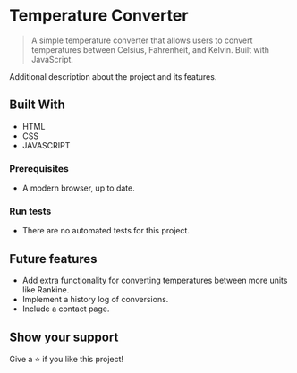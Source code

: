 # Temperature Converter

> A simple temperature converter that allows users to convert temperatures between Celsius, Fahrenheit, and Kelvin. Built with JavaScript.

Additional description about the project and its features.

## Built With

- HTML 
- CSS
- JAVASCRIPT

### Prerequisites

- A modern browser, up to date.

### Run tests

- There are no automated tests for this project.

## Future features

- Add extra functionality for converting temperatures between more units like Rankine.
- Implement a history log of conversions.
- Include a contact page.

## Show your support

Give a ⭐️ if you like this project!
